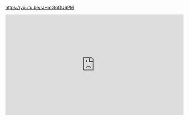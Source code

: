 https://youtu.be/rJHmGqGU6PM

<iframe width="560" height="315" src="https://www.youtube.com/embed/rJHmGqGU6PM" frameborder="0" allow="autoplay; encrypted-media" allowfullscreen></iframe>